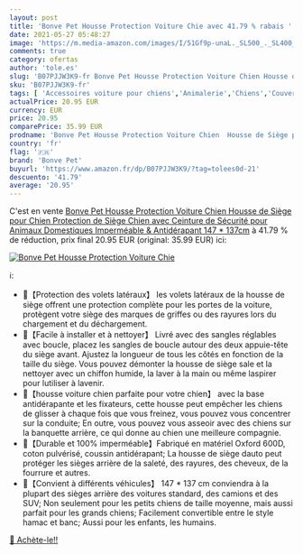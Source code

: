 ```yaml
---
layout: post
title: 'Bonve Pet Housse Protection Voiture Chie avec 41.79 % rabais '
date: 2021-05-27 05:48:27
image: 'https://m.media-amazon.com/images/I/51Gf9p-unaL._SL500_._SL400_.jpg'
comments: true
category: ofertas
author: 'tole.es'
slug: 'B07PJJW3K9-fr Bonve Pet Housse Protection Voiture Chien Housse de Siège...'
sku: 'B07PJJW3K9-fr'
tags: [ 'Accessoires voiture pour chiens','Animalerie','Chiens','Couvertures de voiture pour chiens','Transport pour chiens','bonve pet', ]
actualPrice: 20.95 EUR
currency: EUR
price: 20.95
comparePrice: 35.99 EUR
prodname: 'Bonve Pet Housse Protection Voiture Chien  Housse de Siège pour Chien  Protection de Siège Chien avec Ceinture de Sécurité pour Animaux Domestiques  Imperméable & Antidérapant  147 * 137cm'
country: 'fr'
flag: '🇫🇷'
brand: 'Bonve Pet'
buyurl: 'https://www.amazon.fr/dp/B07PJJW3K9/?tag=tolees0d-21'
descuento: '41.79'
average: '20.95'
---
```


C'est en vente [Bonve Pet Housse Protection Voiture Chien  Housse de Siège pour Chien  Protection de Siège Chien avec Ceinture de Sécurité pour Animaux Domestiques  Imperméable & Antidérapant  147 * 137cm](https://www.amazon.fr/dp/B07PJJW3K9/?tag=tolees0d-21)  à  41.79 % de réduction, prix final  20.95 EUR (original: 35.99 EUR) ici:

[![Bonve Pet Housse Protection Voiture Chie](https://m.media-amazon.com/images/I/51Gf9p-unaL._SL500_._SL400_.jpg)](https://www.amazon.fr/dp/B07PJJW3K9/?tag=tolees0d-21)

ℹ️:

- 🐶【Protection des volets latéraux】 les volets latéraux de la housse de siège offrent une protection complète pour les portes de la voiture, protègent votre siège des marques de griffes ou des rayures lors du chargement et du déchargement.
- 🐶【Facile à installer et à nettoyer】 Livré avec des sangles réglables avec boucle, placez les sangles de boucle autour des deux appuie-tête du siège avant. Ajustez la longueur de tous les côtés en fonction de la taille du siège. Vous pouvez démonter la housse de siège sale et la nettoyer avec un chiffon humide, la laver à la main ou même laspirer pour lutiliser à lavenir.
- 🐶【housse voiture chien parfaite pour votre chien】 avec la base antidérapante et les fixateurs, cette housse peut empêcher les chiens de glisser à chaque fois que vous freinez, vous pouvez vous concentrer sur la conduite; En outre, vous pouvez vous asseoir avec des chiens sur la banquette arrière, ce qui donne au chien une meilleure compagnie.
- 🐶【Durable et 100% imperméable】Fabriqué en matériel Oxford 600D, coton pulvérisé, coussin antidérapant; La housse de siège dauto peut protéger les sièges arrière de la saleté, des rayures, des cheveux, de la fourrure et autres.
- 🐶【Convient à différents véhicules】 147 * 137 cm conviendra à la plupart des sièges arrière des voitures standard, des camions et des SUV; Non seulement pour les petits chiens de taille moyenne, mais aussi parfait pour les grands chiens; Facilement convertible entre le style hamac et banc; Aussi pour les enfants, les humains.

[🛒 Achète-le!!](https://www.amazon.fr/dp/B07PJJW3K9/?tag=tolees0d-21)
